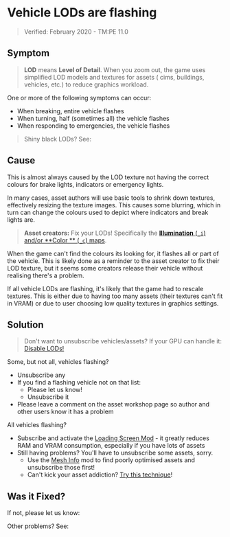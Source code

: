 # Vehicle LODs are flashing

> Verified: February 2020 - TM:PE 11.0

## Symptom

> **LOD** means **Level of Detail**. When you zoom out, the game uses simplified LOD models and textures for assets (
> cims, buildings, vehicles, etc.) to reduce graphics workload.

One or more of the following symptoms can occur:

* When breaking, entire vehicle flashes
* When turning, half (sometimes all) the vehicle flashes
* When responding to emergencies, the vehicle flashes

> Shiny black LODs? See: [](Shiny-Black-Vehicle-LODs.md)

## Cause

This is almost always caused by the LOD texture not having the correct colours for brake lights, indicators or emergency
lights.

In many cases, asset authors will use basic tools to shrink down textures, effectively resizing the texture images. This
causes some blurring, which in turn can change the colours used to depict where indicators and break lights are.

> **Asset creators:** Fix your LODs! Specifically the [**Illumination** (```_i```) and/or **Color
** (```_c```) maps](https://cslmodding.info/asset/vehicle/).

When the game can't find the colours its looking for, it flashes all or part of the vehicle. This is likely done as a
reminder to the asset creator to fix their LOD texture, but it seems some creators release their vehicle without
realising there's a problem.

If all vehicle LODs are flashing, it's likely that the game had to rescale textures. This is either due to having too
many assets (their textures can't fit in VRAM) or due to user choosing low quality textures in graphics settings.

## Solution

> Don't want to unsubscribe vehicles/assets? If your GPU can handle
> it: [Disable LODs!](https://steamcommunity.com/sharedfiles/filedetails/?id=561888259)

Some, but not all, vehicles flashing?

* Unsubscribe any [](Broken-Vehicle-Assets.md)
* If you find a flashing vehicle not on that list:
    * Please let us know! [](Report-a-Bug.md)
    * Unsubscribe it
* Please leave a comment on the asset workshop page so author and other users know it has a problem

All vehicles flashing?

* Subscribe and activate the [Loading Screen Mod](https://steamcommunity.com/workshop/filedetails/?id=667342976) - it
  greatly reduces RAM and VRAM consumption, especially if you have lots of assets
* Still having problems? You'll have to unsubscribe some assets, sorry.
    * Use the [Mesh Info](https://steamcommunity.com/sharedfiles/filedetails/?id=453956891) mod to find poorly optimised
      assets and unsubscribe those first!
    * Can't kick your asset
      addiction? [Try this technique](https://steamcommunity.com/sharedfiles/filedetails/?id=449998850)!

## Was it Fixed?

If not, please let us know: [](Report-a-Bug.md)

Other problems? See: [](Troubleshooting.md)